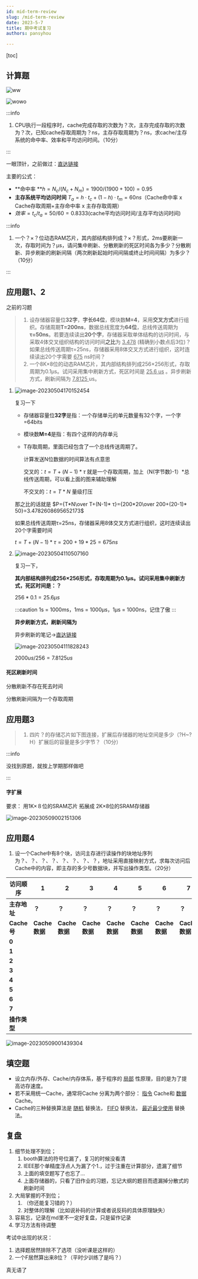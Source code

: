 ```yaml
---
id: mid-term-review
slug: /mid-term-review
date: 2023-5-7
title: 期中考试复习
authors: pansyhou

---
```


[toc]



## 计算题

![ww](https://pic.imgdb.cn/item/64591c650d2dde57772e1fbb)

![wowo](https://pic.imgdb.cn/item/64591c460d2dde57772dec30)

:::info

1. CPU执行一段程序时，cache完成存取的次数为？次，主存完成存取的次数为？次，已知cache存取周期为？ns，主存存取周期为？ns，求cache/主存系统的命中率、效率和平均访问时间。（10分）


:::

一眼顶针，之前做过：[直达链接](/docs/storage-system#cache读写的命中率效率)

主要的公式：

- **命中率 **$h=N_{c}/(N_{c}+N_{m})=1900/(1900+100)=0.95$
- **主存系统平均访问时间** $T_{a}=h·t_{c}+(1-h)·t_{m}=60ns$（Cache命中率 x Cache存取周期+主存命中率 x 主存存取周期）
- $效率=t_{c}/t_{a}=50/60=0.8333$(cache平均访问时间/主存平均访问时间)

:::info

1. 一个？×？位动态RAM芯片，其内部结构排列成？×？形式，2ms要刷新一次，存取时间为？μs，请问集中刷新、分散刷新的死区时间各为多少？分散刷新、异步刷新的刷新间隔（两次刷新起始时间间隔或终止时间间隔）为多少？（10分）

:::

## 应用题1、2

之前的习题

> 1. 设存储器容量位**32字**，**字长64位**，模块数**M=4**，采用**交叉方式**进行组织。存储周期**T=200ns**，数据总线宽度为**64位**，总线传送周期为**τ=50ns**。若要连续读出**20个字**，存储器采取单体结构的访问时间，与采取4体交叉组织结构的访问时间**之比**为 <u>3.478</u> (精确到小数点后3位)？如果总线传送周期τ=25ns，存储器采用8体交叉方式进行组织，这时连续读出20个字需要 <u>675</u> ns时间？
> 2. 一个8K×8位的动态RAM芯片，其内部结构排列成256×256形式，存取周期为0.1μs。试问采用集中刷新方式，死区时间是 <u>25.6 us</u> 。异步刷新方式，刷新间隔为 <u> 7.8125 </u> us。

1. ![image-20230504170152454](https://pic.imgdb.cn/item/645374800d2dde5777a6b210)

   复习一下

   - 存储器容量位**32字**是指：一个存储单元的单元数量有32个字，一个字=64bits

   - 模块数**M=4**是指：有四个这样的内存单元

   - T存取周期，里面已经包含了一个总线传送周期了。

     计算发送N位数据的时间算法有点意思

     交叉的：$t=T+(N-1)* τ$ 就是一个存取周期，加上（N(字节数)-1）*总线传送周期，可以看上面的图来辅助理解
     
     不交叉的：$t=T* N$ 量级打压

   那之比的话就是 $P={T*N\over T+(N-1)* τ}={200*20\over 200+(20-1)* 50}=3.4782608695652173$ 

   如果总线传送周期τ=25ns，存储器采用8体交叉方式进行组织，这时连续读出20个字需要时间

   $t=T+(N-1)*τ=200+19*25=675ns$

   

2. ![image-20230504110507160](https://pic.imgdb.cn/item/645320e90d2dde5777307b54)

   复习一下，

   **其内部结构排列成256×256形式，存取周期为0.1μs。试问采用集中刷新方式，死区时间是：？**

   $256*0.1=25.6μs$

   :::caution
   1s = 1000ms，1ms = 1000μs，1μs = 1000ns，记住了傲
   :::

   **异步刷新方式，刷新间隔为**
   
   异步刷新的笔记->[直达链接](/docs/storage-system#异步刷新)
   
   ![image-20230504111828243](https://pic.imgdb.cn/item/645324210d2dde577733a17e)
   
   $2000us/256=7.8125us$

#### 死区刷新时间

分散刷新不存在死去时间

分散刷新间隔为一个存取周期



## 应用题3

> 1. 四片？的存储芯片如下图连接，扩展后存储器的地址空间是多少（?H~?H）扩展后的容量是多少字节？（10分）

:::info

没找到原题，就按上学期那样做吧

:::

#### 字扩展

要求： 用1K×８位的SRAM芯片    拓展成 2K×8位的SRAM存储器 

![image-20230509002151306](https://pic.imgdb.cn/item/6459219f0d2dde577734d1fb)

## 应用题4

1. 设一个Cache中有8个块，访问主存进行读操作的块地址序列为？、？、？、？、？、？、？、？，地址采用直接映射方式，求每次访问后Cache中的内容，即主存的多少号数据块，并写出操作类型。（20分）

| **访问顺序**                       | **1**             | **2**             | **3**             | **4**             | **5**             | **6**             | **7**             | **8**             |
| ---------------------------------- | ----------------- | ----------------- | ----------------- | ----------------- | ----------------- | ----------------- | ----------------- | ----------------- |
| **主存地址**                       | **？**            | **？**            | **？**            | **？**            | **？**            | **？**            | **？**            | **？**            |
| **Cache号**                    | **Cache数据** | **Cache数据** | **Cache数据** | **Cache数据** | **Cache数据** | **Cache数据** | **Cache数据** | **Cache数据** |
| **0**                              |                   |                   |                   |                   |                   |                   |                   |                   |
| **1**                              |                   |                   |                   |                   |                   |                   |                   |                   |
| **2**                              |                   |                   |                   |                   |                   |                   |                   |                   |
| **3**                              |                   |                   |                   |                   |                   |                   |                   |                   |
| **4**                              |                   |                   |                   |                   |                   |                   |                   |                   |
| **5**                              |                   |                   |                   |                   |                   |                   |                   |                   |
| **6**                              |                   |                   |                   |                   |                   |                   |                   |                   |
| **7**                              |                   |                   |                   |                   |                   |                   |                   |                   |
| **操作类型** |                   |                   |                   |                   |                   |                   |                   |                   |

![image-20230509001439304](https://pic.imgdb.cn/item/64591fef0d2dde57773308c2)

## 填空题

- 设立内存/外存、Cache/内存体系，基于程序的 <u>局部</u> 性原理，目的是为了提高访存速度。
- 若不采用统一Cache，通常将Cache 分离为两个部分： <u>指令</u> Cache和 <u>数据</u> Cache。
- Cache的三种替换算法是 <u>随机</u> 替换法， <u>FIFO</u> 替换法， <u>最近最少使用</u> 替换法。

## 复盘

1. 细节处理不到位；
   1. booth算法的符号位漏了，复习的时候没看清
   2. IEEE那个单精度浮点人为漏了个1.，过于注重在计算部分，遗漏了细节
   3. 上面的填空题写了也忘了...
   4. 上面存储器的，只看了旧作业的习题，忘记大纲的题目而遗漏掉分散式的刷新时间
2. 大局掌握的不到位；
   1. （你还能复习错的？）
   2. 对整体的理解（比如说补码的计算或者说反码的具体原理缺失）
3. 容易忘，记录在md里不一定好复盘，只是留作记录
4. 学习方法有待调整

考试中出现的状况：

1. 选择题居然排除不了选项（没听课是这样的）
2. 一个F居然算出来8位？（平时少训练了是吗？）

真无语了

